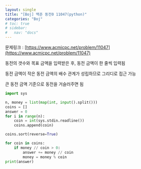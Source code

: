 ```yaml
---
layout: single
title: "[Boj] 백준 동전0 11047(python)"
categories: "Boj"
# toc: true
# sidebar:
#   nav: "docs"
---
```


문제링크 : [https://www.acmicpc.net/problem/11047](https://www.acmicpc.net/problem/11047)

동전의 갯수와 목표 금액을 입력받은 후, 동전 금액이 한 줄씩 입력됨

동전 금액이 작은 동전 금액의 배수 관계가 성립하므로 그리디로 접근 가능

큰 동전 금액 기준으로 동전을 거슬러주면 됨

```python
import sys

n, money = list(map(int, input().split()))
coins = []
answer = 0
for i in range(n):
    coin = int(sys.stdin.readline())
    coins.append(coin)

coins.sort(reverse=True)

for coin in coins:
    if money // coin > 0:
        answer += money // coin
        money = money % coin
print(answer)
```
